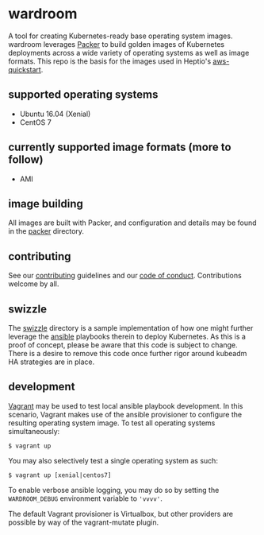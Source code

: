 wardroom
========
A tool for creating Kubernetes-ready base operating system images. wardroom leverages [Packer](https://github.com/hashicorp/packer) to build golden images of Kubernetes deployments across a wide variety of operating systems as well as image formats. This repo is the basis for the images used in Heptio's [aws-quickstart](https://github.com/heptio/ws-quickstart).

supported operating systems
---------------------------
- Ubuntu 16.04 (Xenial)
- CentOS 7

currently supported image formats (more to follow)
--------------------------------------------------
- AMI

image building
--------------
All images are built with Packer, and configuration and details may be found in the [packer](./packer) directory.

contributing
------------
See our [contributing](CONTRIBUTING.md) guidelines and our [code of conduct](CODE-OF-CONDUCT.md). Contributions welcome by all.

swizzle
-------
The [swizzle](./swizzle) directory is a sample implementation of how one might further leverage the [ansible](https://www.ansible.com/) playbooks therein to deploy Kubernetes. As this is a proof of concept, please be aware that this code is subject to change. There is a desire to remove this code once further rigor around kubeadm HA strategies are in place.

development
-----------
[Vagrant](https://www.vagrantup.com/) may be used to test local ansible playbook development. In this scenario, Vagrant makes use of the ansible provisioner to configure the resulting operating system image. To test all operating systems simultaneously:
```
$ vagrant up
```
You may also selectively test a single operating system as such:
```
$ vagrant up [xenial|centos7]
```

To enable verbose ansible logging, you may do so by setting the `WARDROOM_DEBUG` environment variable to `'vvvv'`.

The default Vagrant provisioner is Virtualbox, but other providers are possible by way of the vagrant-mutate plugin.
